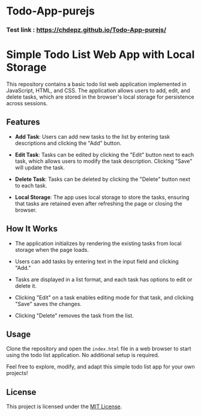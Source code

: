# Todo-App-purejs
### Test link : https://chdepz.github.io/Todo-App-purejs/
# Simple Todo List Web App with Local Storage

This repository contains a basic todo list web application implemented in JavaScript, HTML, and CSS. The application allows users to add, edit, and delete tasks, which are stored in the browser's local storage for persistence across sessions.

## Features

- **Add Task**: Users can add new tasks to the list by entering task descriptions and clicking the "Add" button.

- **Edit Task**: Tasks can be edited by clicking the "Edit" button next to each task, which allows users to modify the task description. Clicking "Save" will update the task.

- **Delete Task**: Tasks can be deleted by clicking the "Delete" button next to each task.

- **Local Storage**: The app uses local storage to store the tasks, ensuring that tasks are retained even after refreshing the page or closing the browser.

## How It Works

- The application initializes by rendering the existing tasks from local storage when the page loads.

- Users can add tasks by entering text in the input field and clicking "Add."

- Tasks are displayed in a list format, and each task has options to edit or delete it.

- Clicking "Edit" on a task enables editing mode for that task, and clicking "Save" saves the changes.

- Clicking "Delete" removes the task from the list.

## Usage

Clone the repository and open the `index.html` file in a web browser to start using the todo list application. No additional setup is required.

Feel free to explore, modify, and adapt this simple todo list app for your own projects!

## License

This project is licensed under the [MIT License](LICENSE).
